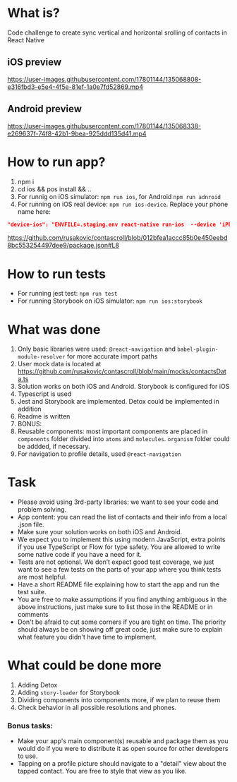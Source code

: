 # What is?
Code challenge to create sync vertical and horizontal srolling of contacts in React Native

## iOS preview

https://user-images.githubusercontent.com/17801144/135068808-e316fbd3-e5e4-4f5e-81ef-1a0e7fd52869.mp4


## Android preview
https://user-images.githubusercontent.com/17801144/135068338-e269637f-74f8-42b1-9bea-925ddd135d41.mp4




# How to run app?
1. npm i
2. cd ios && pos install && ..
3. For runnig on iOS simulator: `npm run ios`, for Android `npm run adnroid`
4. For running on iOS real device: `npm run ios-device`. Replace your phone name here: 
```json
"device-ios": "ENVFILE=.staging.env react-native run-ios  --device 'iPhone Max' ",
```
https://github.com/rusakovic/contascroll/blob/012bfea1accc85b0e450eebd8bc553254497dee9/package.json#L8

# How to run tests
- For running jest test: `npm run test`
- For running Storybook on iOS simulator: `npm run ios:storybook`

# What was done
1. Only basic libraries were used: `@react-navigation` and `babel-plugin-module-resolver` for more accurate import paths
2. User mock data is located at https://github.com/rusakovic/contascroll/blob/main/mocks/contactsData.ts
3. Solution works on both iOS and Android. Storybook is configured for iOS
4. Typescript is used
5. Jest and Storybook are implemented. Detox could be implemented in addition
6. Readme is written
7. BONUS:
8. Reusable components: most important components are placed in `components` folder divided into `atoms` and `molecules`. `organism` folder could be addded, if necessary.
9. For navigation to profile details, used `@react-navigation`


# Task
- Please avoid using 3rd-party libraries: we want to see your code and problem solving.
- App content: you can read the list of contacts and their info from a local .json file.
- Make sure your solution works on both iOS and Android.
- We expect you to implement this using modern JavaScript, extra points if you use TypeScript or Flow for type safety. You are allowed to write some native code if you have a need for it.
- Tests are not optional. We don’t expect good test coverage, we just want to see a few tests on the parts of your app where you think tests are most helpful.
- Have a short README file explaining how to start the app and run the test suite.
- You are free to make assumptions if you find anything ambiguous in the above instructions, just make sure to list those in the README or in comments
- Don't be afraid to cut some corners if you are tight on time. The priority should always be on showing off great code, just make sure to explain what feature you didn't have time to implement.

# What could be done more
1. Adding Detox
2. Adding `story-loader` for Storybook
3. Dividing components into components more, if we plan to reuse them
4. Check behavior in all possible resolutions and phones.

### Bonus tasks:

- Make your app's main component(s) reusable and package them as you would do if you were to distribute it as open source for other developers to use.
- Tapping on a profile picture should navigate to a "detail" view about the tapped contact. You are free to style that view as you like.
